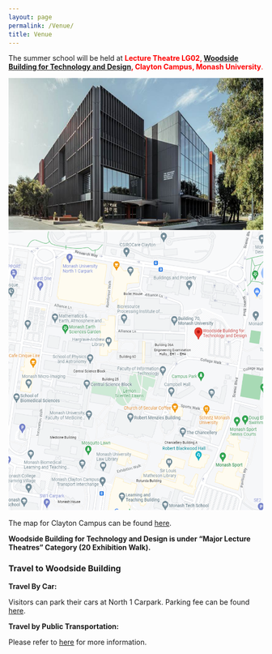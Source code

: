 ```yaml
---
layout: page
permalink: /Venue/
title: Venue
---
```


The summer school will be held at <span style="color:red">**Lecture Theatre LG02, <a href="https://www.monash.edu/it/woodside-building">Woodside Building for Technology and Design</a>, Clayton Campus, Monash University**.</span>

<img src="/assets/img/venue_site.png" height="300">

<img src="/assets/img/venue_map.png" height="550">


The map for Clayton Campus can be found [here](https://www.monash.edu/about/our-locations/transport-parking/rhs-navigation/?a=71686).

**Woodside Building for Technology and Design is under “Major Lecture Theatres” Category (20 Exhibition Walk).**

### Travel to Woodside Building

**Travel By Car:**

Visitors can park their cars at North 1 Carpark. Parking fee can be found [here](https://www.monash.edu/about/our-locations/transport-parking/parking/visitors).

**Travel by Public Transportation:**

Please refer to [here](https://www.monash.edu/about/our-locations/transport-parking/public) for more information.
